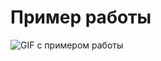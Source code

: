 # Пример работы
![GIF с примером работы](https://drive.google.com/file/d/102C10scU3JX1TtuBXzZBW_1EqFN46IKq/view?usp=drive_link)
